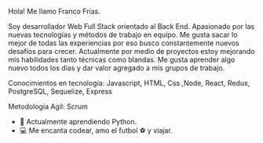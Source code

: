 Hola! Me llamo Franco Frías.

Soy desarrollador Web Full Stack orientado al Back End. Apasionado por las nuevas tecnologías y métodos de trabajo en equipo. Me gusta sacar lo mejor de todas las experiencias por eso busco constantemente nuevos desafíos para crecer.
Actualmente por medio de proyectos estoy mejorando mis habilidades tanto técnicas como blandas. Me gusta aprender algo nuevo todos los dias y dar valor agregado a mis grupos de trabajo.

Conocimientos en tecnología:
Javascript, HTML, Css ,Node, React, Redux, PostgreSQL, Sequelize, Express 

Metodología Agil: 
Scrum

- 🌱 Actualmente aprendiendo Python.
- 💻 Me encanta codear, amo el futbol ⚽ y viajar. 
